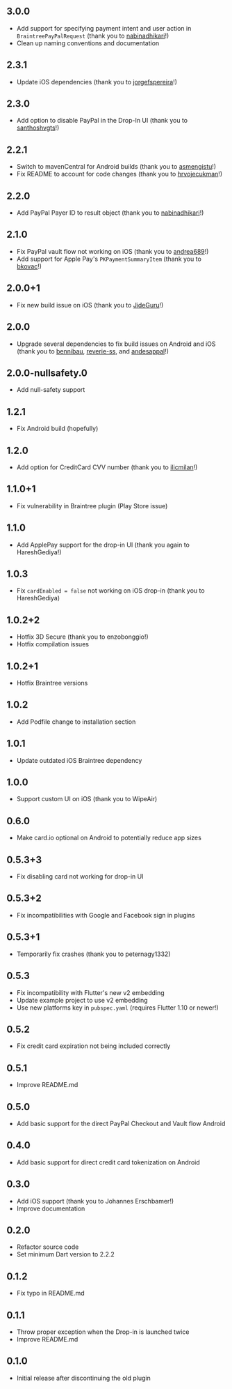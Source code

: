 ## 3.0.0

* Add support for specifying payment intent and user action in `BraintreePayPalRequest` (thank you to [nabinadhikari](https://github.com/nabinadhikari)!)
* Clean up naming conventions and documentation

## 2.3.1

* Update iOS dependencies (thank you to [jorgefspereira](https://github.com/jorgefspereira)!)

## 2.3.0

* Add option to disable PayPal in the Drop-In UI (thank you to [santhoshvgts](https://github.com/santhoshvgts)!)

## 2.2.1

* Switch to mavenCentral for Android builds (thank you to [asmengistu](https://github.com/asmengistu)!)
* Fix README to account for code changes (thank you to [hrvojecukman](https://github.com/hrvojecukman)!)

## 2.2.0

* Add PayPal Payer ID to result object (thank you to [nabinadhikari](https://github.com/nabinadhikari)!)

## 2.1.0
* Fix PayPal vault flow not working on iOS (thank you to [andrea689](https://github.com/andrea689)!)
* Add support for Apple Pay's `PKPaymentSummaryItem` (thank you to [bkovac](https://github.com/bkovac)!)

## 2.0.0+1

* Fix new build issue on iOS (thank you to [JideGuru](https://github.com/JideGuru)!)

## 2.0.0

* Upgrade several dependencies to fix build issues on Android and iOS (thank you to [bennibau](https://github.com/bennibau), [reverie-ss](https://github.com/reverie-ss), and [andesappal](https://github.com/andesappal)!)

## 2.0.0-nullsafety.0

* Add null-safety support

## 1.2.1

* Fix Android build (hopefully)

## 1.2.0

* Add option for CreditCard CVV number (thank you to [ilicmilan](https://github.com/ilicmilan)!)

## 1.1.0+1

* Fix vulnerability in Braintree plugin (Play Store issue)

## 1.1.0

* Add ApplePay support for the drop-in UI (thank you again to HareshGediya!)

## 1.0.3

* Fix `cardEnabled = false` not working on iOS drop-in (thank you to HareshGediya)

## 1.0.2+2

* Hotfix 3D Secure (thank you to enzobonggio!)
* Hotfix compilation issues

## 1.0.2+1

* Hotfix Braintree versions

## 1.0.2

* Add Podfile change to installation section

## 1.0.1

* Update outdated iOS Braintree dependency

## 1.0.0

* Support custom UI on iOS (thank you to WipeAir)

## 0.6.0

* Make card.io optional on Android to potentially reduce app sizes

## 0.5.3+3

* Fix disabling card not working for drop-in UI

## 0.5.3+2

* Fix incompatibilities with Google and Facebook sign in plugins

## 0.5.3+1

* Temporarily fix crashes (thank you to peternagy1332)

## 0.5.3

* Fix incompatibility with Flutter's new v2 embedding
* Update example project to use v2 embedding
* Use new platforms key in `pubspec.yaml` (requires Flutter 1.10 or newer!)

## 0.5.2

* Fix credit card expiration not being included correctly

## 0.5.1

* Improve README.md

## 0.5.0

* Add basic support for the direct PayPal Checkout and Vault flow Android

## 0.4.0

* Add basic support for direct credit card tokenization on Android

## 0.3.0

* Add iOS support (thank you to Johannes Erschbamer!)
* Improve documentation

## 0.2.0

* Refactor source code
* Set minimum Dart version to 2.2.2

## 0.1.2

* Fix typo in README.md

## 0.1.1

* Throw proper exception when the Drop-in is launched twice
* Improve README.md

## 0.1.0

* Initial release after discontinuing the old plugin
